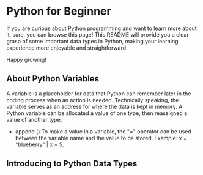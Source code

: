 # Python for Beginner
If you are curious about Python programming and want to learn more about it, sure, you can browse this page!
This README will provide you a clear grasp of some important data types in Python, making your learning experience more enjoyable and straightforward.

Happy growing!

## About Python Variables
A variable is a placeholder for data that Python can remember later in the coding process when an action is needed. Technically speaking, the variable serves as an address for where the data is kept in memory. A Python variable can be allocated a value of one type, then reassigned a value of another type.

- append ()
To make a value in a variable, the "=" operator can be used between the variable name and the value to be stored.
Example:  x = "blueberry" | x = 5.

## Introducing to Python Data Types
